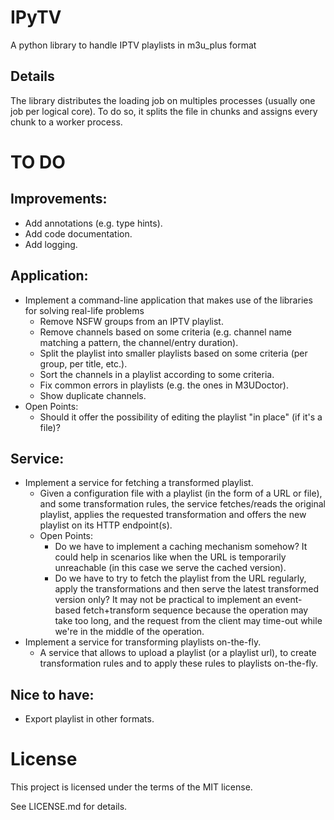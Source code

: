 # IPyTV
A python library to handle IPTV playlists in m3u_plus format

## Details
The library distributes the loading job on multiples processes (usually one job
per logical core). To do so, it splits the file in chunks and assigns every
chunk to a worker process. 

# TO DO
## Improvements:
* Add annotations (e.g. type hints).
* Add code documentation.
* Add logging.
## Application:
* Implement a command-line application that makes use of the libraries for solving
real-life problems
    * Remove NSFW groups from an IPTV playlist.
    * Remove channels based on some criteria (e.g. channel name matching a
    pattern, the channel/entry duration).
    * Split the playlist into smaller playlists based on some criteria (per
    group, per title, etc.).
    * Sort the channels in a playlist according to some criteria.
    * Fix common errors in playlists (e.g. the ones in M3UDoctor).
    * Show duplicate channels.
* Open Points:
    * Should it offer the possibility of editing the playlist "in place" (if
    it's a file)?
## Service:
* Implement a service for fetching a transformed playlist.
    * Given a configuration file with a playlist (in the form of a URL or file),
    and some transformation rules, the service fetches/reads the original
    playlist, applies the requested transformation and offers the new playlist
    on its HTTP endpoint(s).
    * Open Points:
        * Do we have to implement a caching mechanism somehow? It could help in
        scenarios like when the URL is temporarily unreachable (in this case we
        serve the cached version).
        * Do we have to try to fetch the playlist from the URL regularly, apply
        the transformations and then serve the latest transformed version only?
        It may not be practical to implement an event-based fetch+transform
        sequence because the operation may take too long, and the request from
        the client may time-out while we're in the middle of the operation.
* Implement a service for transforming playlists on-the-fly.
    * A service that allows to upload a playlist (or a playlist url), to create
    transformation rules and to apply these rules to playlists on-the-fly. 
## Nice to have:
* Export playlist in other formats.

# License
This project is licensed under the terms of the MIT license.

See LICENSE.md for details.
